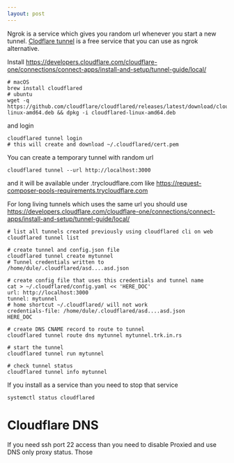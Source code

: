```yaml
---
layout: post
---
```


Ngrok is a service which gives you random url whenever you start a new tunnel.
[Clodflare tunnel](https://www.cloudflare.com/products/tunnel/) is a free
service that you can use as ngrok alternative.

Install https://developers.cloudflare.com/cloudflare-one/connections/connect-apps/install-and-setup/tunnel-guide/local/
```
# macOS
brew install cloudflared
# ubuntu
wget -q https://github.com/cloudflare/cloudflared/releases/latest/download/cloudflared-linux-amd64.deb && dpkg -i cloudflared-linux-amd64.deb
```
and login
```
cloudflared tunnel login
# this will create and download ~/.cloudflared/cert.pem
```

You can create a temporary tunnel with random url
```
cloudflared tunnel --url http://localhost:3000
```
and it will be available under .trycloudflare.com like
<https://request-composer-pools-requirements.trycloudflare.com>

For long living tunnels which uses the same url you should use
<https://developers.cloudflare.com/cloudflare-one/connections/connect-apps/install-and-setup/tunnel-guide/local/>

```
# list all tunnels created previously using cloudflared cli on web
cloudflared tunnel list

# create tunnel and config.json file
cloudflared tunnel create mytunnel
# Tunnel credentials written to /home/dule/.cloudflared/asd....asd.json

# create config file that uses this credentials and tunnel name
cat > ~/.cloudflared/config.yaml << 'HERE_DOC'
url: http://localhost:3000
tunnel: mytunnel
# home shortcut ~/.cloudflared/ will not work
credentials-file: /home/dule/.cloudflared/asd....asd.json
HERE_DOC

# create DNS CNAME record to route to tunnel
cloudflared tunnel route dns mytunnel mytunnel.trk.in.rs

# start the tunnel
cloudflared tunnel run mytunnel

# check tunnel status
cloudflared tunnel info mytunnel
```

If you install as a service than you need to stop that service
```
systemctl status cloudflared
```

#  Cloudflare DNS

If you need ssh port 22 access than you need to disable Proxied and use DNS only
proxy status.
Those


